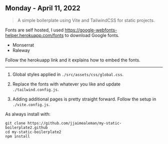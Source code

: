 ## Monday - April 11, 2022

> A simple boilerplate using Vite and TailwindCSS for static projects.

Fonts are self hosted, I used https://google-webfonts-helper.herokuapp.com/fonts to download Google fonts.
- Monserrat
- Raleway

Follow the herokuapp link and it explains how to embed the fonts.

---

1. Global styles applied in `./src/assets/css/global.css`.

2. Replace the fonts with whatever you like and update `./tailwind.config.js`.

3. Adding additional pages is pretty straight forward. Follow the setup in `./vite.config.js`.

As always install with:

```
git clone https://github.com/jjaimealeman/my-static-boilerplate2.github
cd my-static-boilerplate2
npm install
```


